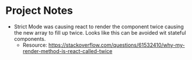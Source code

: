 # Project Notes

- Strict Mode was causing react to render the component twice causing the new array to fill up twice. Looks like this can be avoided wit stateful components. 
  - Resource: https://stackoverflow.com/questions/61532410/why-my-render-method-is-react-called-twice